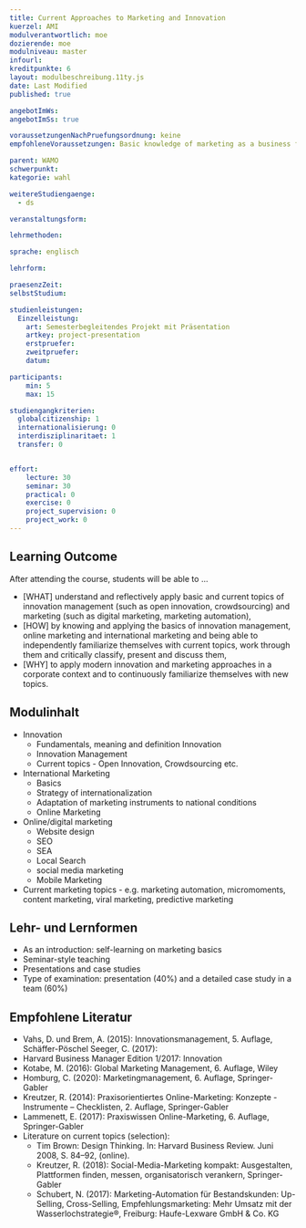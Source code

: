 ```yaml
---
title: Current Approaches to Marketing and Innovation
kuerzel: AMI
modulverantwortlich: moe
dozierende: moe
modulniveau: master
infourl: 
kreditpunkte: 6
layout: modulbeschreibung.11ty.js
date: Last Modified
published: true

angebotImWs: 
angebotImSs: true

voraussetzungenNachPruefungsordnung: keine
empfohleneVoraussetzungen: Basic knowledge of marketing as a business function

parent: WAMO
schwerpunkt:
kategorie: wahl

weitereStudiengaenge: 
  - ds

veranstaltungsform: 

lehrmethoden:

sprache: englisch

lehrform:

praesenzZeit: 
selbstStudium: 

studienleistungen:
  Einzelleistung:
    art: Semesterbegleitendes Projekt mit Präsentation
    artkey: project-presentation
    erstpruefer: 
    zweitpruefer: 
    datum:

participants:
    min: 5 
    max: 15

studiengangkriterien:
  globalcitizenship: 1
  internationalisierung: 0
  interdisziplinaritaet: 1
  transfer: 0


effort:
    lecture: 30
    seminar: 30
    practical: 0
    exercise: 0
    project_supervision: 0
    project_work: 0 
---
```




## Learning Outcome


After attending the course, students will be able to ...

* [WHAT] understand and reflectively apply basic and current topics of innovation management (such as open innovation, crowdsourcing) and marketing (such as digital marketing, marketing automation),
* [HOW] by knowing and applying the basics of innovation management, online marketing and international marketing and being able to independently familiarize themselves with current topics, work through them and critically classify, present and discuss them,
* [WHY] to apply modern innovation and marketing approaches in a corporate context and to continuously familiarize themselves with new topics.

  
## Modulinhalt

* Innovation
    * Fundamentals, meaning and definition Innovation
    * Innovation Management
    * Current topics - Open Innovation, Crowdsourcing etc.
* International Marketing
    * Basics
    * Strategy of internationalization
    * Adaptation of marketing instruments to national conditions
    * Online Marketing
* Online/digital marketing
    * Website design
    * SEO
    * SEA
    * Local Search
    * social media marketing
    * Mobile Marketing
* Current marketing topics - e.g. marketing automation, micromoments, content marketing, viral marketing, predictive marketing

## Lehr- und Lernformen

* As an introduction: self-learning on marketing basics
* Seminar-style teaching
* Presentations and case studies
* Type of examination: presentation (40%) and a detailed case study in a team (60%)

## Empfohlene Literatur

* Vahs, D. und Brem, A. (2015): Innovationsmanagement, 5. Auflage, Schäffer-Pöschel Seeger, C. (2017):
* Harvard Business Manager Edition 1/2017: Innovation
* Kotabe, M. (2016): Global Marketing Management, 6. Auflage, Wiley
* Homburg, C. (2020): Marketingmanagement, 6. Auflage, Springer-Gabler
* Kreutzer, R. (2014): Praxisorientiertes Online-Marketing: Konzepte - Instrumente – Checklisten, 
    2. Auflage, Springer-Gabler
* Lammenett, E. (2017): Praxiswissen Online-Marketing, 6. Auflage, Springer-Gabler
* Literature on current topics (selection):
    * Tim Brown: Design Thinking. In: Harvard Business Review. Juni 2008, S. 84–92, (online).
    * Kreutzer, R. (2018): Social-Media-Marketing kompakt: Ausgestalten, Plattformen finden, messen, 
        organisatorisch verankern, Springer-Gabler
    * Schubert, N. (2017): Marketing-Automation für Bestandskunden: Up-Selling, Cross-Selling, 
        Empfehlungsmarketing: Mehr Umsatz mit der Wasserlochstrategie®, Freiburg: Haufe-Lexware GmbH & Co. KG
